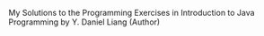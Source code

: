 

My Solutions to the Programming Exercises in Introduction to Java Programming by Y. Daniel Liang (Author)


